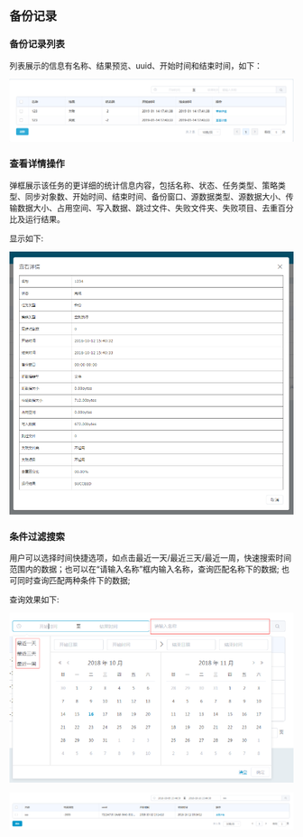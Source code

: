 ## 备份记录

### 备份记录列表

列表展示的信息有名称、结果预览、uuid、开始时间和结束时间，如下：

![](/assets/V7.1.2019011415.png)

### 查看详情操作

弹框展示该任务的更详细的统计信息内容，包括名称、状态、任务类型、策略类型、同步对象数、开始时间、结束时间、备份窗口、源数据类型、源数据大小、传输数据大小、占用空间、写入数据、跳过文件、失败文件夹、失败项目、去重百分比及运行结果。

显示如下:

![](/assets/V7.018101616.png)

### 条件过滤搜索

用户可以选择时间快捷选项，如点击最近一天/最近三天/最近一周，快速搜索时间范围内的数据；也可以在“请输入名称”框内输入名称，查询匹配名称下的数据; 也可同时查询匹配两种条件下的数据;

查询效果如下:

![](/assets/V7.018101617.png)

![](/assets/V7.018101618.png)
